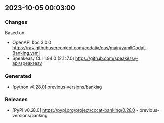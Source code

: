 

## 2023-10-05 00:03:00
### Changes
Based on:
- OpenAPI Doc 3.0.0 https://raw.githubusercontent.com/codatio/oas/main/yaml/Codat-Banking.yaml
- Speakeasy CLI 1.94.0 (2.147.0) https://github.com/speakeasy-api/speakeasy
### Generated
- [python v0.28.0] previous-versions/banking
### Releases
- [PyPI v0.28.0] https://pypi.org/project/codat-banking/0.28.0 - previous-versions/banking